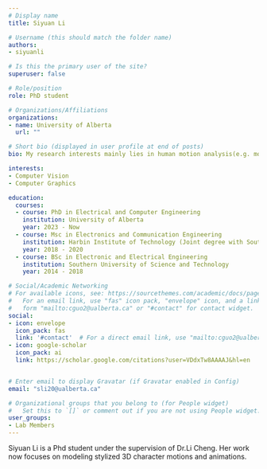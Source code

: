 ```yaml
---
# Display name
title: Siyuan Li

# Username (this should match the folder name)
authors:
- siyuanli

# Is this the primary user of the site?
superuser: false

# Role/position
role: PhD student

# Organizations/Affiliations
organizations:
- name: University of Alberta
  url: ""

# Short bio (displayed in user profile at end of posts)
bio: My research interests mainly lies in human motion analysis(e.g. motion synthesis, prediction)

interests:
- Computer Vision
- Computer Graphics

education:
  courses:
  - course: PhD in Electrical and Computer Engineering
    institution: University of Alberta
    year: 2023 - Now
  - course: Msc in Electronics and Communication Engineering
    institution: Harbin Institute of Technology (Joint degree with Southern University of Science and Technology)
    year: 2018 - 2020
  - course: BSc in Electronic and Electrical Engineering
    institution: Southern University of Science and Technology
    year: 2014 - 2018

# Social/Academic Networking
# For available icons, see: https://sourcethemes.com/academic/docs/page-builder/#icons
#   For an email link, use "fas" icon pack, "envelope" icon, and a link in the
#   form "mailto:cguo2@ualberta.ca" or "#contact" for contact widget.
social:
- icon: envelope
  icon_pack: fas
  link: '#contact'  # For a direct email link, use "mailto:cguo2@ualberta.ca".
- icon: google-scholar
  icon_pack: ai
  link: https://scholar.google.com/citations?user=VDdxTw8AAAAJ&hl=en


# Enter email to display Gravatar (if Gravatar enabled in Config)
email: "sli20@ualberta.ca"

# Organizational groups that you belong to (for People widget)
#   Set this to `[]` or comment out if you are not using People widget.
user_groups:
- Lab Members
---
```


Siyuan Li is a Phd student under the supervision of Dr.Li Cheng. Her work now focuses on modeling stylized 3D character motions and animations.

